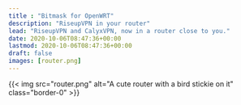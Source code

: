 ```yaml
---
title : "Bitmask for OpenWRT"
description: "RiseupVPN in your router"
lead: "RiseupVPN and CalyxVPN, now in a router close to you."
date: 2020-10-06T08:47:36+00:00
lastmod: 2020-10-06T08:47:36+00:00
draft: false
images: [router.png]
---
```


{{< img src="router.png" alt="A cute router with a bird stickie on it" class="border-0" >}}
